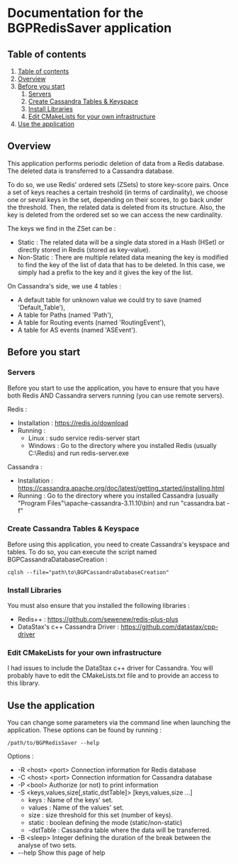# Documentation for the BGPRedisSaver application






## Table of contents <a name="table"></a>
1. [Table of contents](#table)
2. [Overview](#intro)
3. [Before you start](#start)
   1. [Servers](#servers)
   2. [Create Cassandra Tables & Keyspace](#create_cassandra)
   3. [Install Libraries](#libraries)
   4. [Edit CMakeLists for your own infrastructure](#cmakelists)
4. [Use the application](#use)






## Overview <a name="intro"></a>

This application performs periodic deletion of data from a Redis database.
The deleted data is transferred to a Cassandra database.

To do so, we use Redis' ordered sets (ZSets) to store key-score pairs.
Once a set of keys reaches a certain treshold (in terms of cardinality), we choose one or sevral keys in the set, depending on their scores, to go back under the threshold.
Then, the related data is deleted from its structure.
Also, the key is deleted from the ordered set so we can access the new cardinality.

The keys we find in the ZSet can be :
* Static : The related data will be a single data stored in a Hash (HSet) or directly stored in Redis (stored as key-value).
* Non-Static : There are multiple related data meaning the key is modified to find the key of the list of data that has to be deleted.
In this case, we simply had a prefix to the key and it gives the key of the list.

On Cassandra's side, we use 4 tables :
* A default table for unknown value we could try to save (named 'Default_Table'),
* A table for Paths (named 'Path'),
* A table for Routing events (named 'RoutingEvent'),
* A table for AS events (named 'ASEvent').







## Before you start <a name="start"></a>


### Servers <a name="servers"></a>
Before you start to use the application, you have to ensure that you have both Redis AND Cassandra servers running (you can use remote servers).

Redis :
   * Installation : https://redis.io/download
   * Running :
      * Linux : sudo service redis-server start
      * Windows : Go to the directory where you installed Redis (usually C:\Redis) and run redis-server.exe

Cassandra :
   * Installation : https://cassandra.apache.org/doc/latest/getting_started/installing.html
   * Running : Go to the directory where you installed Cassandra (usually "Program Files"\apache-cassandra-3.11.10\bin) and run "cassandra.bat -f"


### Create Cassandra Tables & Keyspace <a name="create_cassandra"></a>
   Before using this application, you need to create Cassandra's keyspace and tables.
   To do so, you can execute the script named BGPCassandraDatabaseCreation :

    cqlsh --file="path\to\BGPCassandraDatabaseCreation"


### Install Libraries <a name="librairies"></a>
   You must also ensure that you installed the following libraries :

   * Redis++ : https://github.com/sewenew/redis-plus-plus
   * DataStax's c++ Cassandra Driver : https://github.com/datastax/cpp-driver


### Edit CMakeLists for your own infrastructure <a name="cmakelists"></a>
   I had issues to include the DataStax c++ driver for Cassandra.
   You will probably have to edit the CMakeLists.txt file and to provide an access to this library.





## Use the application <a name="use"></a>

You can change some parameters via the command line when launching the application.
These options can be found by running :

    /path/to/BGPRedisSaver --help

Options :
* -R \<host> \<port> Connection information for Redis database
* -C \<host> \<port> Connection information for Cassandra database
* -P \<bool> Authorize (or not) to print information
* -S \<keys,values,size\[,static,dstTable]> \[keys,values,size ...]
    * keys : Name of the keys' set.
    * values : Name of the values' set.
    * size : size threshold for this set (number of keys).
    * static : boolean defining the mode (static/non-static)
    * -dstTable : Cassandra table where the data will be transferred.
* -B \<sleep> Integer defining the duration of the break between the analyse of two sets.
* --help Show this page of help